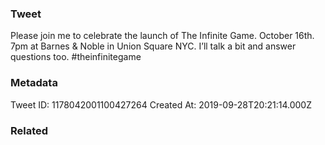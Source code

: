 ### Tweet
Please join me to celebrate the launch of The Infinite Game.  October 16th. 7pm at Barnes &amp; Noble in Union Square NYC. I’ll talk a bit and answer questions too. #theinfinitegame

### Metadata
Tweet ID: 1178042001100427264
Created At: 2019-09-28T20:21:14.000Z

### Related

